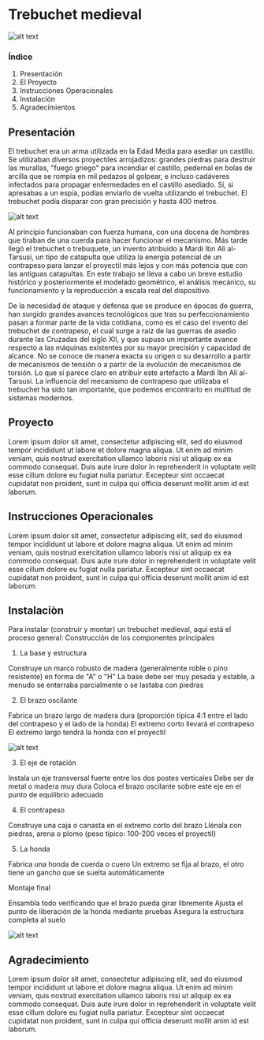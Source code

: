 # Trebuchet medieval
![alt text](image-1.png)

### Índice
1. Presentación
2. El Proyecto
3. Instrucciones Operacionales
4. Instalación
5. Agradecimientos

## Presentación

El trebuchet era un arma utilizada en la Edad Media 
para asediar un castillo. Se utilizaban diversos 
proyectiles arrojadizos: grandes piedras para 
destruir las murallas, "fuego griego" para incendiar 
el castillo, pedernal en bolas de arcilla que se 
rompía en mil pedazos al golpear, e incluso 
cadáveres infectados para propagar enfermedades 
en el castillo asediado. Sí, si apresabas a un espía, 
podías enviarlo de vuelta utilizando el trebuchet. 
El trebuchet podía disparar con gran precisión y 
hasta 400 metros. 

![alt text](image-4.png)

Al principio funcionaban con fuerza humana, con una docena de hombres que tiraban de una cuerda para hacer funcionar el mecanismo. Más tarde llegó el trebuchet o trebuquete, un invento atribuido a Mardi Ibn Ali al-Tarsusi, un tipo de catapulta que utiliza la energía potencial de un contrapeso para lanzar el proyectil más lejos y con más potencia que con las antiguas catapultas. En este trabajo se lleva a cabo un breve estudio histórico y posteriormente el modelado geométrico, el análisis mecánico, su funcionamiento y la reproducción a escala real del dispositivo.

De la necesidad de ataque y defensa que se produce en épocas de guerra, han surgido grandes avances tecnológicos que tras su perfeccionamiento pasan a formar parte de la vida cotidiana, como es el caso del invento del trebuchet de contrapeso, el cual surge a raíz de las guerras de asedio durante las Cruzadas del siglo XII, y que supuso un importante avance respecto a las máquinas existentes por su mayor precisión y capacidad de alcance. No se conoce de manera exacta su origen o su desarrollo a partir de mecanismos de tensión o a partir de la evolución de mecanismos de torsión. Lo que sí parece claro en atribuir este artefacto a Mardi Ibn Ali al-Tarsusi. La influencia del mecanismo de contrapeso que utilizaba el trebuchet ha sido tan importante, que podemos encontrarlo en multitud de sistemas modernos.


## Proyecto
Lorem ipsum dolor sit amet, consectetur adipiscing elit, sed do eiusmod tempor incididunt ut labore et dolore magna aliqua. Ut enim ad minim veniam, quis nostrud exercitation ullamco laboris nisi ut aliquip ex ea commodo consequat. Duis aute irure dolor in reprehenderit in voluptate velit esse cillum dolore eu fugiat nulla pariatur. Excepteur sint occaecat cupidatat non proident, sunt in culpa qui officia deserunt mollit anim id est laborum.



## Instrucciones Operacionales
Lorem ipsum dolor sit amet, consectetur adipiscing elit, sed do eiusmod tempor incididunt ut labore et dolore magna aliqua. Ut enim ad minim veniam, quis nostrud exercitation ullamco laboris nisi ut aliquip ex ea commodo consequat. Duis aute irure dolor in reprehenderit in voluptate velit esse cillum dolore eu fugiat nulla pariatur. Excepteur sint occaecat cupidatat non proident, sunt in culpa qui officia deserunt mollit anim id est laborum.


## Instalaciòn 

Para instalar (construir y montar) un trebuchet medieval, aquí está el proceso general:
Construcción de los componentes principales
1. La base y estructura

Construye un marco robusto de madera (generalmente roble o pino resistente) en forma de "A" o "H"
La base debe ser muy pesada y estable, a menudo se enterraba parcialmente o se lastaba con piedras

2. El brazo oscilante

Fabrica un brazo largo de madera dura (proporción típica 4:1 entre el lado del contrapeso y el lado de la honda)
El extremo corto llevará el contrapeso
El extremo largo tendrá la honda con el proyectil

![alt text](image-2.png)

3. El eje de rotación

Instala un eje transversal fuerte entre los dos postes verticales
Debe ser de metal o madera muy dura
Coloca el brazo oscilante sobre este eje en el punto de equilibrio adecuado

4. El contrapeso

Construye una caja o canasta en el extremo corto del brazo
Llénala con piedras, arena o plomo (peso típico: 100-200 veces el proyectil)

5. La honda

Fabrica una honda de cuerda o cuero
Un extremo se fija al brazo, el otro tiene un gancho que se suelta automáticamente

Montaje final

Ensambla todo verificando que el brazo pueda girar libremente
Ajusta el punto de liberación de la honda mediante pruebas
Asegura la estructura completa al suelo

![alt text](image-3.png)

## Agradecimiento 

Lorem ipsum dolor sit amet, consectetur adipiscing elit, sed do eiusmod tempor incididunt ut labore et dolore magna aliqua. Ut enim ad minim veniam, quis nostrud exercitation ullamco laboris nisi ut aliquip ex ea commodo consequat. Duis aute irure dolor in reprehenderit in voluptate velit esse cillum dolore eu fugiat nulla pariatur. Excepteur sint occaecat cupidatat non proident, sunt in culpa qui officia deserunt mollit anim id est laborum.
